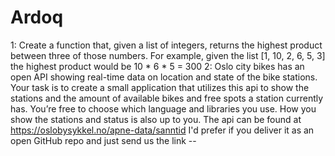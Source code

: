 # Ardoq
1: Create a function that, given a list of integers, returns the highest product between three of those numbers. For example, given the list [1, 10, 2, 6, 5, 3] the highest product would be 10 * 6 * 5 = 300  2: Oslo city bikes has an open API showing real-time data on location and state of the bike stations.   Your task is to create a small application that utilizes this api to show the stations and the amount of available bikes and free spots a station currently has. You’re free to choose which language and libraries you use. How you show the stations and status is also up to you.   The api can be found at https://oslobysykkel.no/apne-data/sanntid  I'd prefer if you deliver it as an open GitHub repo and just send us the link  -- 
